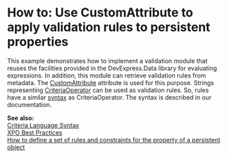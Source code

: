 # How to: Use CustomAttribute to apply validation rules to persistent properties


<p>This example demonstrates how to implement a validation module that reuses the facilities provided in the DevExpress.Data library for evaluating expressions. In addition, this module can retrieve validation rules from metadata. The <a href="http://documentation.devexpress.com/#XPO/clsDevExpressXpoCustomAttributetopic"><u>CustomAttribute</u></a> attribute is used for this purpose. Strings representing <a href="http://documentation.devexpress.com/#CoreLibraries/clsDevExpressDataFilteringCriteriaOperatortopic"><u>CriteriaOperator</u></a> can be used as validation rules. So, rules have a similar <a href="http://documentation.devexpress.com/#XPO/CustomDocument4928"><u>syntax</u></a> as CriteriaOperator. The syntax is described in our documentation.</p><p><strong>See also:</strong><br />
<a href="http://documentation.devexpress.com/#XPO/CustomDocument4928"><u>Criteria Language Syntax</u></a><br />
<a href="https://www.devexpress.com/Support/Center/p/A2944">XPO Best Practices</a><br />
<a href="https://www.devexpress.com/Support/Center/p/A1471">How to define a set of rules and constraints for the property of a persistent object</a></p>

<br/>


